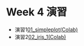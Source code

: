   # Week 4 演習

  - 演習1[01_simpleplot(Colab)](https://colab.research.google.com/drive/1Bc01hxAajMig8BaAjA5MdHt157eMm7XZ?usp=sharing)
  - 演習2[02_iris_1(Colab)](https://colab.research.google.com/drive/1YIV_-ZEyPFmR6JZAz8w017zYXGkBXdMW?usp=sharing)
  


